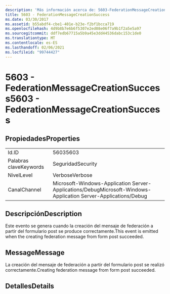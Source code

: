 ```yaml
---
description: 'Más información acerca de: 5603-FederationMessageCreationSuccess'
title: 5603 - FederationMessageCreationSuccess
ms.date: 03/30/2017
ms.assetid: b55abdf4-cbe1-401e-b23e-f2bf1bcca719
ms.openlocfilehash: 4d9b8b7e6b6f5307e2ed08e06f7a9b1f2a5e5a97
ms.sourcegitcommit: ddf7edb67715a5b9a45e3dd44536dabc153c1de0
ms.translationtype: MT
ms.contentlocale: es-ES
ms.lasthandoff: 02/06/2021
ms.locfileid: "99744427"
---
```

# <a name="5603---federationmessagecreationsuccess"></a><span data-ttu-id="d5b3a-103">5603 - FederationMessageCreationSuccess</span><span class="sxs-lookup"><span data-stu-id="d5b3a-103">5603 - FederationMessageCreationSuccess</span></span>

## <a name="properties"></a><span data-ttu-id="d5b3a-104">Propiedades</span><span class="sxs-lookup"><span data-stu-id="d5b3a-104">Properties</span></span>  
  
|||  
|-|-|  
|<span data-ttu-id="d5b3a-105">Id.</span><span class="sxs-lookup"><span data-stu-id="d5b3a-105">ID</span></span>|<span data-ttu-id="d5b3a-106">5603</span><span class="sxs-lookup"><span data-stu-id="d5b3a-106">5603</span></span>|  
|<span data-ttu-id="d5b3a-107">Palabras clave</span><span class="sxs-lookup"><span data-stu-id="d5b3a-107">Keywords</span></span>|<span data-ttu-id="d5b3a-108">Seguridad</span><span class="sxs-lookup"><span data-stu-id="d5b3a-108">Security</span></span>|  
|<span data-ttu-id="d5b3a-109">Nivel</span><span class="sxs-lookup"><span data-stu-id="d5b3a-109">Level</span></span>|<span data-ttu-id="d5b3a-110">Verbose</span><span class="sxs-lookup"><span data-stu-id="d5b3a-110">Verbose</span></span>|  
|<span data-ttu-id="d5b3a-111">Canal</span><span class="sxs-lookup"><span data-stu-id="d5b3a-111">Channel</span></span>|<span data-ttu-id="d5b3a-112">Microsoft-Windows-Application Server-Applications/Debug</span><span class="sxs-lookup"><span data-stu-id="d5b3a-112">Microsoft-Windows-Application Server-Applications/Debug</span></span>|  
  
## <a name="description"></a><span data-ttu-id="d5b3a-113">Descripción</span><span class="sxs-lookup"><span data-stu-id="d5b3a-113">Description</span></span>  

 <span data-ttu-id="d5b3a-114">Este evento se genera cuando la creación del mensaje de federación a partir del formulario post se produce correctamente.</span><span class="sxs-lookup"><span data-stu-id="d5b3a-114">This event is emitted when the creating federation message from form post succeeded.</span></span>  
  
## <a name="message"></a><span data-ttu-id="d5b3a-115">Message</span><span class="sxs-lookup"><span data-stu-id="d5b3a-115">Message</span></span>  

 <span data-ttu-id="d5b3a-116">La creación del mensaje de federación a partir del formulario post se realizó correctamente.</span><span class="sxs-lookup"><span data-stu-id="d5b3a-116">Creating federation message from form post succeeded.</span></span>  
  
## <a name="details"></a><span data-ttu-id="d5b3a-117">Detalles</span><span class="sxs-lookup"><span data-stu-id="d5b3a-117">Details</span></span>
